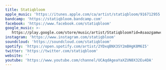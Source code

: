 ```yaml
---
title: Statiqbloom
apple_music: 'https://itunes.apple.com/ca/artist/statiqbloom/916712955'
bandcamp: 'https://statiqbloom.bandcamp.com'
facebook: 'https://www.facebook.com/statiqbloom'
google_music: >-
   https://play.google.com/store/music/artist/Statiqbloom?id=Asaazgamwcztwq3t6zuvc5b733i
instagram: 'https://www.instagram.com/statiqbloom'
soundcloud: 'https://soundcloud.com/statiqbloom'
spotify: 'https://open.spotify.com/artist/2YDxqBNX3SY2mBHgK8M6I5'
twitter: 'https://twitter.com/statiqbloom'
website: ''
youtube: 'https://www.youtube.com/channel/UCAqdAgeaYaXZUN8X32Eu4DA'
---
```

